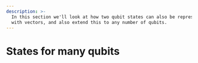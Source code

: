 ```yaml
---
description: >-
  In this section we'll look at how two qubit states can also be represented
  with vectors, and also extend this to any number of qubits.
---
```


# States for many qubits

